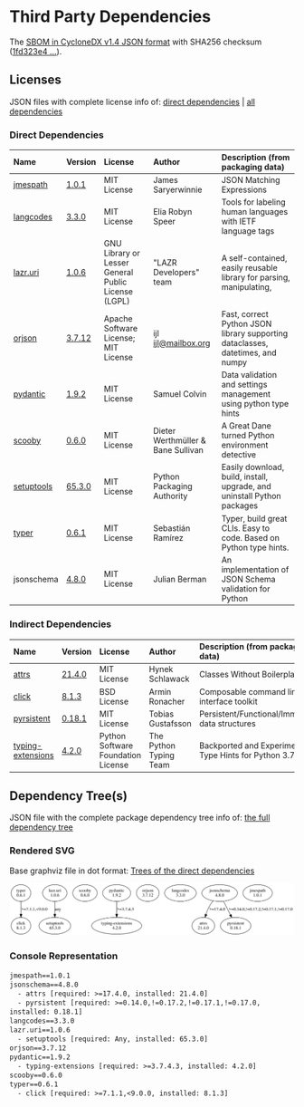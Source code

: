# Third Party Dependencies

<!--[[[fill sbom_sha256()]]]-->
The [SBOM in CycloneDX v1.4 JSON format](https://github.com/sthagen/csaf/blob/default/sbom.json) with SHA256 checksum ([1fd323e4 ...](https://raw.githubusercontent.com/sthagen/csaf/default/sbom.json.sha256 "sha256:1fd323e42d2374b70079ac183cec911611730c0b714ba98d9635d6eec0bbce43")).
<!--[[[end]]] (checksum: 719054b5a9a757ec5ff6175b62da5556)-->
## Licenses

JSON files with complete license info of: [direct dependencies](direct-dependency-licenses.json) | [all dependencies](all-dependency-licenses.json)

### Direct Dependencies

<!--[[[fill direct_dependencies_table()]]]-->
| Name                                                 | Version                                               | License                                             | Author                             | Description (from packaging data)                                              |
|:-----------------------------------------------------|:------------------------------------------------------|:----------------------------------------------------|:-----------------------------------|:-------------------------------------------------------------------------------|
| [jmespath](https://github.com/jmespath/jmespath.py)  | [1.0.1](https://pypi.org/project/jmespath/1.0.1/)     | MIT License                                         | James Saryerwinnie                 | JSON Matching Expressions                                                      |
| [langcodes](https://github.com/rspeer/langcodes)     | [3.3.0](https://pypi.org/project/langcodes/3.3.0/)    | MIT License                                         | Elia Robyn Speer                   | Tools for labeling human languages with IETF language tags                     |
| [lazr.uri](https://launchpad.net/lazr.uri)           | [1.0.6](https://pypi.org/project/lazr.uri/1.0.6/)     | GNU Library or Lesser General Public License (LGPL) | "LAZR Developers" team             | A self-contained, easily reusable library for parsing, manipulating,           |
| [orjson](https://github.com/ijl/orjson)              | [3.7.12](https://pypi.org/project/orjson/3.7.12/)     | Apache Software License; MIT License                | ijl <ijl@mailbox.org>              | Fast, correct Python JSON library supporting dataclasses, datetimes, and numpy |
| [pydantic](https://github.com/samuelcolvin/pydantic) | [1.9.2](https://pypi.org/project/pydantic/1.9.2/)     | MIT License                                         | Samuel Colvin                      | Data validation and settings management using python type hints                |
| [scooby](https://github.com/banesullivan/scooby)     | [0.6.0](https://pypi.org/project/scooby/0.6.0/)       | MIT License                                         | Dieter Werthmüller & Bane Sullivan | A Great Dane turned Python environment detective                               |
| [setuptools](https://github.com/pypa/setuptools)     | [65.3.0](https://pypi.org/project/setuptools/65.3.0/) | MIT License                                         | Python Packaging Authority         | Easily download, build, install, upgrade, and uninstall Python packages        |
| [typer](https://github.com/tiangolo/typer)           | [0.6.1](https://pypi.org/project/typer/0.6.1/)        | MIT License                                         | Sebastián Ramírez                  | Typer, build great CLIs. Easy to code. Based on Python type hints.             |
| jsonschema                                           | [4.8.0](https://pypi.org/project/jsonschema/4.8.0/)   | MIT License                                         | Julian Berman                      | An implementation of JSON Schema validation for Python                         |
<!--[[[end]]] (checksum: cb078bb0b9899d308d79a1286597cf23)-->

### Indirect Dependencies

<!--[[[fill indirect_dependencies_table()]]]-->
| Name                                                                                           | Version                                                    | License                            | Author                 | Description (from packaging data)                      |
|:-----------------------------------------------------------------------------------------------|:-----------------------------------------------------------|:-----------------------------------|:-----------------------|:-------------------------------------------------------|
| [attrs](https://www.attrs.org/)                                                                | [21.4.0](https://pypi.org/project/attrs/21.4.0/)           | MIT License                        | Hynek Schlawack        | Classes Without Boilerplate                            |
| [click](https://palletsprojects.com/p/click/)                                                  | [8.1.3](https://pypi.org/project/click/8.1.3/)             | BSD License                        | Armin Ronacher         | Composable command line interface toolkit              |
| [pyrsistent](http://github.com/tobgu/pyrsistent/)                                              | [0.18.1](https://pypi.org/project/pyrsistent/0.18.1/)      | MIT License                        | Tobias Gustafsson      | Persistent/Functional/Immutable data structures        |
| [typing-extensions](https://github.com/python/typing/blob/master/typing_extensions/README.rst) | [4.2.0](https://pypi.org/project/typing-extensions/4.2.0/) | Python Software Foundation License | The Python Typing Team | Backported and Experimental Type Hints for Python 3.7+ |
<!--[[[end]]] (checksum: 6460b02c3b27fd57c91461595a31a576)-->

## Dependency Tree(s)

JSON file with the complete package dependency tree info of: [the full dependency tree](package-dependency-tree.json)

### Rendered SVG

Base graphviz file in dot format: [Trees of the direct dependencies](package-dependency-tree.dot.txt)

<img src="./package-dependency-tree.svg" alt="Trees of the direct dependencies" title="Trees of the direct dependencies"/>

### Console Representation

<!--[[[fill dependency_tree_console_text()]]]-->
````console
jmespath==1.0.1
jsonschema==4.8.0
  - attrs [required: >=17.4.0, installed: 21.4.0]
  - pyrsistent [required: >=0.14.0,!=0.17.2,!=0.17.1,!=0.17.0, installed: 0.18.1]
langcodes==3.3.0
lazr.uri==1.0.6
  - setuptools [required: Any, installed: 65.3.0]
orjson==3.7.12
pydantic==1.9.2
  - typing-extensions [required: >=3.7.4.3, installed: 4.2.0]
scooby==0.6.0
typer==0.6.1
  - click [required: >=7.1.1,<9.0.0, installed: 8.1.3]
````
<!--[[[end]]] (checksum: 4f630786fb6385f44c3296a2336836cb)-->
